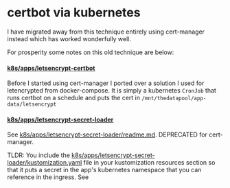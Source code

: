 # certbot via kubernetes

I have migrated away from this technique entirely using cert-manager instead which has worked wonderfully well.

For prosperity some notes on this old technique are below:

#### [k8s/apps/letsencrypt-certbot](k8s/apps/letsencrypt-certbot)

Before I started using cert-manager I ported over a solution I used for letencrypted from docker-compose. It is simply a kubernetes `CronJob` that runs certbot on a schedule and puts the cert in `/mnt/thedatapool/app-data/letsencrypt`

#### [k8s/apps/letsencrypt-secret-loader](k8s/apps/letsencrypt-secret-loader)

See [k8s/apps/letsencrypt-secret-loader/readme.md](k8s/apps/letsencrypt-secret-loader/README.md). DEPRECATED for cert-manager.

TLDR: You include the [k8s/apps/letsencrypt-secret-loader/kustomization.yaml](k8s/apps/letsencrypt-secret-loader/kustomization.yaml) file in your kustomization resources section so that it puts a secret in the app's kubernetes namespace that you can reference in the ingress. See
